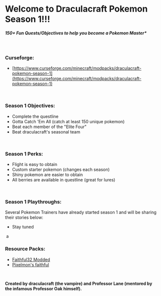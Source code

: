 Welcome to Draculacraft Pokemon Season 1!!!
===========================================

##### 150+ Fun Quests/Objectives to help you become a Pokemon Master*

&nbsp;

### **Curseforge:**
*   [https://www.curseforge.com/minecraft/modpacks/draculacraft-pokemon-season-1](https://www.curseforge.com/minecraft/modpacks/draculacraft-pokemon-season-1)

&nbsp;

### **Season 1 Objectives:**
*   Complete the questline
*   Gotta Catch 'Em All (catch at least 150 unique pokemon)
*   Beat each member of the "Elite Four"
*   Beat draculacraft's seasonal team

&nbsp;

### **Season 1 Perks:**
*   Flight is easy to obtain
*   Custom starter pokemon (changes each season)
*   Shiny pokemon are easier to obtain
*   All berries are available in questline (great for lures)

&nbsp;

### **Season 1 Playthroughs:**
Several Pokemon Trainers have already started season 1 and will be sharing their stories below:
*   Stay tuned

&nbsp;a

### **Resource Packs:**
*   [Faithful32 Modded](http://f32.me/)
*   [Pixelmon's faithful](https://www.curseforge.com/minecraft/texture-packs/pixelmons-faithful-x32-addon)

&nbsp;

**Created by draculacraft (the vampire) and Professor Lane (mentored by the infamous Professor Oak himself).**